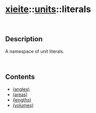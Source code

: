 # [xieite](../../xieite.md)\:\:[units](../../units.md)\:\:literals

&nbsp;

## Description
A namespace of unit literals.

&nbsp;

## Contents
- [(angles)](./namespaces/literals/angles.md)
- [(areas)](./namespaces/literals/areas.md)
- [(lengths)](./namespaces/literals/lengths.md)
- [(volumes)](./namespaces/literals/volumes.md)
